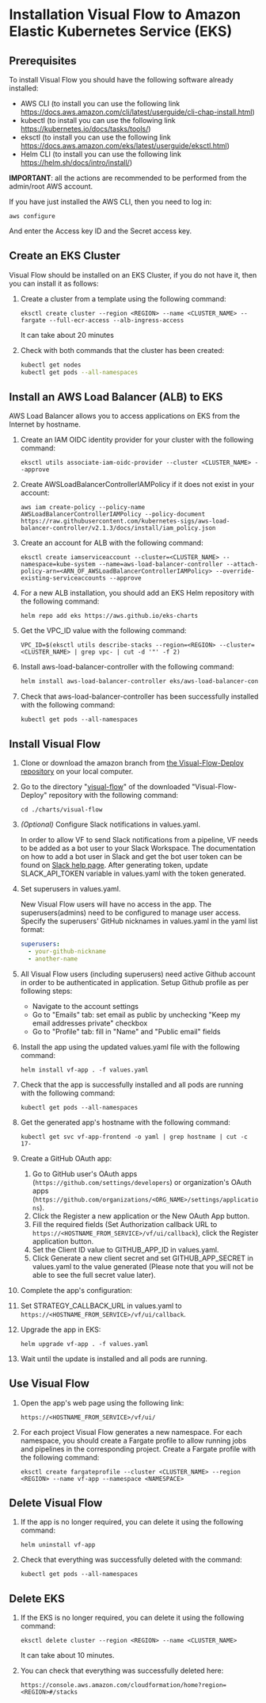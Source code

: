 # Installation Visual Flow to Amazon Elastic Kubernetes Service (EKS)

## Prerequisites
To install Visual Flow you should have the following software already installed:
- AWS CLI (to install you can use the following link https://docs.aws.amazon.com/cli/latest/userguide/cli-chap-install.html)
- kubectl (to install you can use the following link https://kubernetes.io/docs/tasks/tools/)
- eksctl (to install you can use the following link https://docs.aws.amazon.com/eks/latest/userguide/eksctl.html)
- Helm CLI (to install you can use the following link https://helm.sh/docs/intro/install/)

**IMPORTANT**: all the actions are recommended to be performed from the admin/root AWS account.

If you have just installed the AWS CLI, then you need to log in:

`aws configure`

And enter the Access key ID and the Secret access key.

## Create an EKS Cluster

Visual Flow should be installed on an EKS Cluster, if you do not have it, then you can install it as follows:


1. Create a cluster from a template using the following command:

    `eksctl create cluster --region <REGION> --name <CLUSTER_NAME> --fargate --full-ecr-access --alb-ingress-access`

    It can take about 20 minutes

2. Сheck with both commands that the cluster has been created:

    ```bash
    kubectl get nodes
    kubectl get pods --all-namespaces
    ```


## Install an AWS Load Balancer (ALB) to EKS

AWS Load Balancer allows you to access applications on EKS from the Internet by hostname.

1. Create an IAM OIDC identity provider for your cluster with the following command:
   
    `eksctl utils associate-iam-oidc-provider --cluster <CLUSTER_NAME> --approve`


2. Create AWSLoadBalancerControllerIAMPolicy if it does not exist in your account:
   
   `aws iam create-policy --policy-name AWSLoadBalancerControllerIAMPolicy --policy-document https://raw.githubusercontent.com/kubernetes-sigs/aws-load-balancer-controller/v2.1.3/docs/install/iam_policy.json`


3. Create an account for ALB with the following command:
   
    `eksctl create iamserviceaccount --cluster=<CLUSTER_NAME> --namespace=kube-system --name=aws-load-balancer-controller --attach-policy-arn=<ARN_OF_AWSLoadBalancerControllerIAMPolicy> --override-existing-serviceaccounts --approve`

4. For a new ALB installation, you should add an EKS Helm repository with the following command:
   
    `helm repo add eks https://aws.github.io/eks-charts`

5. Get the VPC_ID value with the following command:
   
    `VPC_ID=$(eksctl utils describe-stacks --region=<REGION> --cluster=<CLUSTER_NAME> | grep vpc- | cut -d '"' -f 2)`

6. Install aws-load-balancer-controller with the following command:
    ```bash
    helm install aws-load-balancer-controller eks/aws-load-balancer-controller --set clusterName=<CLUSTER_NAME> --set region=<REGION> --set vpcId=$VPC_ID --set serviceAccount.create=false --set serviceAccount.name=aws-load-balancer-controller -n kube-system --version 1.1.6
    ```

7. Check that aws-load-balancer-controller has been successfully installed with the following command:
   
    `kubectl get pods --all-namespaces`

## Install Visual Flow

1. Clone or download the amazon branch from [the Visual-Flow-Deploy repository](https://github.com/ibagomel/Visual-Flow-deploy/tree/amazon) on your local computer.

2. Go to the directory "[visual-flow](https://github.com/ibagomel/Visual-Flow-deploy/blob/amazon/charts/visual-flow)" of the downloaded "Visual-Flow-Deploy" repository with the following command:

    `cd ./charts/visual-flow`

3. *(Optional)* Configure Slack notifications in values.yaml.

    In order to allow VF to send Slack notifications from a pipeline, VF needs to be added as a bot user to your Slack Workspace. The documentation on how to add a bot user in Slack and get the bot user token can be found on [Slack help page](https://slack.com/help/articles/215770388-Create-and-regenerate-API-tokens#bot-user-tokens). After generating token, update SLACK_API_TOKEN variable in values.yaml with the token generated.

4. Set superusers in values.yaml.

    New Visual Flow users will have no access in the app. The superusers(admins) need to be configured to manage user access. Specify the superusers' GitHub nicknames in values.yaml in the yaml list format:

    ```yaml
    superusers:
      - your-github-nickname
      - another-name
    ```

5. All Visual Flow users (including superusers) need active Github account in order to be authenticated in application. Setup Github profile as per following steps:

    - Navigate to the account settings
    - Go to "Emails" tab: set email as public by unchecking "Keep my email addresses private" checkbox
    - Go to "Profile" tab: fill in "Name" and "Public email" fields

6. Install the app using the updated values.yaml file with the following command:

    `helm install vf-app . -f values.yaml`

7. Check that the app is successfully installed and all pods are running with the following command:

    `kubectl get pods --all-namespaces`

8. Get the generated app's hostname with the following command:
  
   `kubectl get svc vf-app-frontend -o yaml | grep hostname | cut -c 17-`

9. Create a GitHub OAuth app:
   1. Go to GitHub user's OAuth apps (`https://github.com/settings/developers`) or organization's OAuth apps (`https://github.com/organizations/<ORG_NAME>/settings/applications`).
   2. Click the Register a new application or the New OAuth App button.
   3. Fill the required fields (Set Authorization callback URL to `https://<HOSTNAME_FROM_SERVICE>/vf/ui/callback`), click the Register application button.
   4. Set the Client ID value to GITHUB_APP_ID in values.yaml.
   5. Click Generate a new client secret and set GITHUB_APP_SECRET in values.yaml to the value generated (Please note that you will not be able to see the full secret value later).

10. Complete the app's configuration:

   1. Set STRATEGY_CALLBACK_URL in values.yaml to `https://<HOSTNAME_FROM_SERVICE>/vf/ui/callback`.
   2. Upgrade the app in EKS:

        `helm upgrade vf-app . -f values.yaml`

   3. Wait until the update is installed and all pods are running.

## Use Visual Flow

1. Open the app's web page using the following link:

   `https://<HOSTNAME_FROM_SERVICE>/vf/ui/`

2. For each project Visual Flow generates a new namespace. For each namespace, you should create a Fargate profile to allow running jobs and pipelines in the corresponding project. Create a Fargate profile with the following command:

    `eksctl create fargateprofile --cluster <CLUSTER_NAME> --region <REGION> --name vf-app --namespace <NAMESPACE>`

## Delete Visual Flow

1. If the app is no longer required, you can delete it using the following command:

    `helm uninstall vf-app`

2. Check that everything was successfully deleted with the command:

    `kubectl get pods --all-namespaces`

## Delete EKS

1. If the EKS is no longer required, you can delete it using the following command:

    `eksctl delete cluster --region <REGION> --name <CLUSTER_NAME>`

    It can take about 10 minutes.

2. You can check that everything was successfully deleted here: 

    `https://console.aws.amazon.com/cloudformation/home?region=<REGION>#/stacks`
